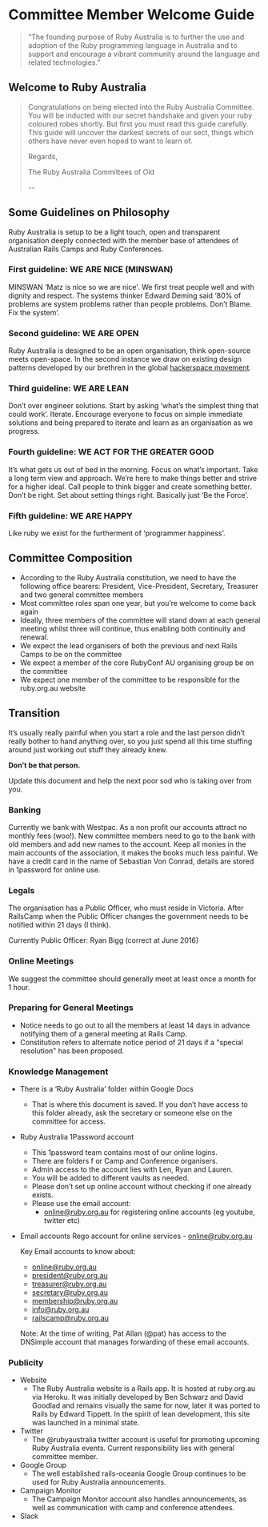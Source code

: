 # Committee Member Welcome Guide

> “The founding purpose of Ruby Australia is to further the use and adoption of the Ruby programming language in Australia and to support and encourage a vibrant community around the language and related technologies.”

## Welcome to Ruby Australia

> Congratulations on being elected into the Ruby Australia Committee. You will be inducted with our secret handshake and given your ruby coloured robes shortly. But first you must read this guide carefully. This guide will uncover the darkest secrets of our sect, things which others have never even hoped to want to learn of.
> 
> Regards,
>
> The Ruby Australia Committees of Old
>
> --

## Some Guidelines on Philosophy

Ruby Australia is setup to be a light touch, open and transparent organisation deeply connected with the member base of attendees of Australian Rails Camps and Ruby Conferences.

### First guideline: WE ARE NICE (MINSWAN)
MINSWAN ‘Matz is nice so we are nice'. We first treat people well and with dignity and respect.
The systems thinker Edward Deming said ‘80% of problems are system problems rather than people problems. Don’t Blame. Fix the system’.

### Second guideline: WE ARE OPEN
Ruby Australia is designed to be an open organisation, think open-source meets open-space. In the second instance we draw on existing design patterns developed by our brethren in the global [hackerspace movement](http://hackerspaces.org/wiki/Design_Patterns). 

### Third guideline:  WE ARE LEAN
Don’t over engineer solutions. Start by asking ‘what’s the simplest thing that could work’. Iterate.
Encourage everyone to focus on simple immediate solutions and being prepared to iterate and learn as an organisation as we progress.

### Fourth guideline:  WE ACT FOR THE GREATER GOOD
It’s what gets us out of bed in the morning. Focus on what’s important. Take a long term view and approach. We’re here to make things better and strive for a higher ideal. Call people to think bigger and create something better. Don’t be right. Set about setting things right. Basically just ‘Be the Force’.

### Fifth guideline: WE ARE HAPPY
Like ruby we exist for the furtherment of ‘programmer happiness’.

## Committee Composition

- According to the Ruby Australia constitution, we need to have the following office bearers: President, Vice-President, Secretary, Treasurer and two general committee members
- Most committee roles span one year, but you’re welcome to come back again
- Ideally, three members of the committee will stand down at each general meeting whilst three will continue, thus enabling both continuity and renewal.
- We expect the lead organisers of both the previous and next Rails Camps to be on the committee
- We expect a member of the core RubyConf AU organising group be on the committee
- We expect one member of the committee to be responsible for the ruby.org.au website


## Transition
It’s usually really painful when you start a role and the last person didn’t really bother to hand anything over, so you just spend all this time stuffing around just working out stuff they already knew.

**Don’t be that person.**

Update this document and help the next poor sod who is taking over from you.


### Banking

Currently we bank with Westpac. As a non profit our accounts attract no monthly fees (woo!).
New committee members need to go to the bank with old members and add new names to the account. Keep all monies in the main accounts of the association, it makes the books much less painful. We have a credit card in the name of Sebastian Von Conrad, details are stored in 1password for online use.

### Legals

The organisation has a Public Officer, who must reside in Victoria. After RailsCamp when the Public Officer changes the government needs to be notified within 21 days (I think).

Currently Public Officer: Ryan Bigg (correct at June 2016)


### Online Meetings
We suggest the committee should generally meet at least once a month for 1 hour.

### Preparing for General Meetings

- Notice needs to go out to all the members at least 14 days in advance notifying them of a general meeting at Rails Camp.
- Constitution refers to alternate notice period of 21 days if a "special resolution" has been proposed.


### Knowledge Management

- There is a ‘Ruby Australia’ folder within Google Docs
  - That is where this document is saved. If you don’t have access to this folder already, ask the secretary or someone else on the committee for access.

- Ruby Australia 1Password account
  - This 1password team contains most of our online logins.
  - There are folders f  or Camp and Conference organisers.
  - Admin access to the account lies with Len, Ryan and Lauren.
  - You will be added to different vaults as needed.
  - Please don’t set up online account without checking if one already exists.
  - Please use the email account:
    - online@ruby.org.au for registering online accounts (eg youtube, twitter etc)

- Email accounts
  Rego account for online services - online@ruby.org.au

  Key Email accounts to know about:
  - online@ruby.org.au
  - president@ruby.org.au
  - treasurer@ruby.org.au
  - secretary@ruby.org.au
  - membership@ruby.org.au
  - info@ruby.org.au
  - railscamp@ruby.org.au

  Note:  At the time of writing, Pat Allan (@pat) has access to the DNSimple account that manages forwarding of these email accounts.


### Publicity

- Website
  - The Ruby Australia website is a Rails app. It is hosted at ruby.org.au via Heroku. It was initially developed by Ben Schwarz and David Goodlad and remains visually the same for now, later it was ported to Rails by Edward Tippett.  In the spirit of lean development, this site was launched in a minimal state.
- Twitter
  - The @rubyaustralia twitter account is useful for promoting upcoming Ruby Australia events. Current responsibility lies with general committee member.
- Google Group
  - The well established rails-oceania Google Group continues to be used for Ruby Australia announcements.
- Campaign Monitor
  - The Campaign Monitor account also handles announcements, as well as communication with camp and conference attendees.
- Slack
